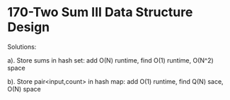 170-Two Sum III Data Structure Design
===
Solutions:

a). Store sums in hash set: add O(N) runtime, find O(1) runtime, O(N^2) space

b). Store pair<input,count> in hash map: add O(1) runtime, find Q(N) sace, O(N) space
